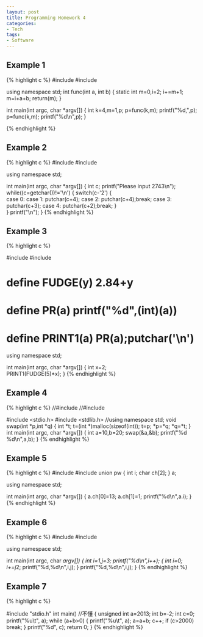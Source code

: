 ```yaml
---
layout: post
title: Programming Homework 4
categories:
- Tech
tags:
- Software
---
```


## Example 1

{% highlight c %}
#include <cstdlib>
#include <iostream>

using namespace std;
int func(int a, int b)
{
    static int m=0,i=2;
    i+=m+1;
    m=i+a+b;
    return(m);
}

int main(int argc, char *argv[])
{
    int k=4,m=1,p;
    p=func(k,m);
    printf("%d,",p);
    p=func(k,m);
    printf("%d\n",p);
}

{% endhighlight %}

## Example 2
{% highlight c %}
#include <cstdlib>
#include <iostream>

using namespace std;

int main(int argc, char *argv[])
{
    int c; 
    printf("Please input 2743\n");
    while((c=getchar())!='\n')
    {  switch(c-'2')
        {   
          case 0:
          case 1: putchar(c+4);
          case 2: putchar(c+4);break;
          case 3: putchar(c+3);
          case 4: putchar(c+2);break; 
        }  
    }
    printf("\n"); 
}
{% endhighlight %}

## Example 3

{% highlight c %}

#include <cstdlib>
#include <iostream>
# define  FUDGE(y)   2.84+y
# define  PR(a)   printf("%d",(int)(a))
# define  PRINT1(a)  PR(a);putchar('\n')

using namespace std;

int main(int argc, char *argv[])
{
    int x=2;   
    PRINT1(FUDGE(5)*x);
}
{% endhighlight %}

## Example 4
{% highlight c %}
//#include <cstdlib>
//#include <iostream>

#include <stdio.h>
#include <stdlib.h>
//using namespace std;
void swap(int *p,int *q)
{
    int *t;
    t=(int *)malloc(sizeof(int));
    t=p;
    *p=*q;
    *q=*t;
}
int main(int argc, char *argv[])
{
    int a=10,b=20;
    swap(&a,&b);
    printf("%d  %d\n",a,b);
}
{% endhighlight %}

## Example 5
{% highlight c %}
#include <cstdlib>
#include <iostream>
union  pw {
    int i;
    char  ch[2];
} a;

using namespace std;

int main(int argc, char *argv[])
{
    a.ch[0]=13;
    a.ch[1]=1;
    printf("%d\n",a.i);
}
{% endhighlight %}

## Example 6
{% highlight c %}
#include <cstdlib>
#include <iostream>

using namespace std;

int main(int argc, char *argv[])
{
    int i=1,j=3;
    printf("%d\n",i++);
    {
        int i=0;
        i+=j*2;
        printf("%d,%d\n",i,j);
    }
    printf("%d,%d\n",i,j);
}
{% endhighlight %}

## Example 7
{% highlight c %}

#include "stdio.h"
int main()     //不懂
{
   unsigned int a=2013;
   int b=-2;
   int c=0;
   printf("%u\t", a);
   while (a+b>0)
   {
   printf("%u\t", a);
   a=a+b;
   c++;
   if (c>2000)
    break;
   }
   printf("%d", c);
   return 0;
}
{% endhighlight %}
